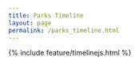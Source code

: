 ```yaml
---
title: Parks Timeline
layout: page
permalink: /parks_timeline.html
---
```


{% include feature/timelinejs.html %}